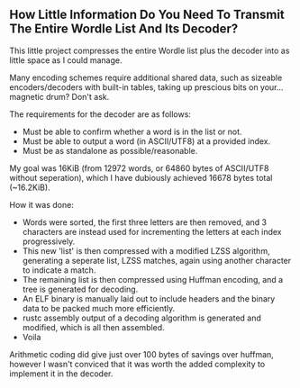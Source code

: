 ## How Little Information Do You Need To Transmit The Entire Wordle List And Its Decoder?

This little project compresses the entire Wordle list plus the decoder into as little space as I could manage.

Many encoding schemes require additional shared data, such as sizeable encoders/decoders with built-in tables, taking up prescious bits on your... magnetic drum? Don't ask.

The requirements for the decoder are as follows:
- Must be able to confirm whether a word is in the list or not.
- Must be able to output a word (in ASCII/UTF8) at a provided index.
- Must be as standalone as possible/reasonable.

My goal was 16KiB (from 12972 words, or 64860 bytes of ASCII/UTF8 without seperation), which I have dubiously achieved 16678 bytes total (~16.2KiB).

How it was done:
- Words were sorted, the first three letters are then removed, and 3 characters are instead used for incrementing the letters at each index progressively.
- This new 'list' is then compressed with a modified LZSS algorithm, generating a seperate list, LZSS matches, again using another character to indicate a match.
- The remaining list is then compressed using Huffman encoding, and a tree is generated for decoding.
- An ELF binary is manually laid out to include headers and the binary data to be packed much more efficiently.
- rustc assembly output of a decoding algorithm is generated and modified, which is all then assembled.
- Voila

Arithmetic coding did give just over 100 bytes of savings over huffman, however I wasn't conviced that it was worth the added complexity to implement it in the decoder.
